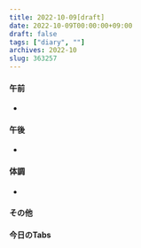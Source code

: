 ```yaml
---
title: 2022-10-09[draft]
date: 2022-10-09T00:00:00+09:00
draft: false
tags: ["diary", ""]
archives: 2022-10
slug: 363257
---
```

#### 午前
- 
#### 午後
- 
#### 体調
- 
#### その他
#### 今日のTabs